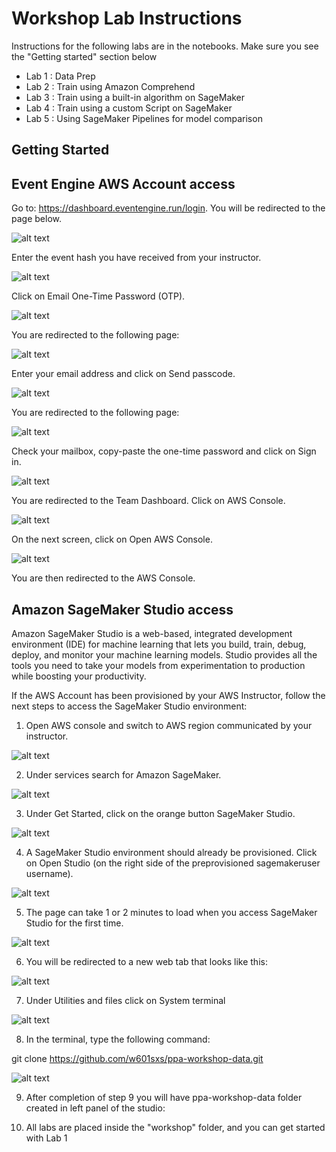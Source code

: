 # Workshop Lab Instructions

Instructions for the following labs are in the notebooks. Make sure you see the "Getting started" section below

- Lab 1 : Data Prep
- Lab 2 : Train using Amazon Comprehend
- Lab 3 : Train using a built-in algorithm on SageMaker
- Lab 4 : Train using a custom Script on SageMaker
- Lab 5 : Using SageMaker Pipelines for model comparison

## Getting Started

## Event Engine AWS Account access

Go to: https://dashboard.eventengine.run/login. You will be redirected to the page below.

![alt text](static/1.png)

Enter the event hash you have received from your instructor.

![alt text](static/2.png)

Click on Email One-Time Password (OTP).

![alt text](static/3.png)

You are redirected to the following page:

![alt text](static/4.png)

Enter your email address and click on Send passcode.

![alt text](static/5.png)

You are redirected to the following page:

![alt text](static/6.png)

Check your mailbox, copy-paste the one-time password and click on Sign in.

![alt text](static/7.png)

You are redirected to the Team Dashboard. Click on AWS Console.

![alt text](static/8.png)

On the next screen, click on Open AWS Console.

![alt text](static/9.png)

You are then redirected to the AWS Console.



## Amazon SageMaker Studio access

Amazon SageMaker Studio is a web-based, integrated development environment (IDE) for machine learning that lets you build, train, debug, deploy, and monitor your machine learning models. Studio provides all the tools you need to take your models from experimentation to production while boosting your productivity.

If the AWS Account has been provisioned by your AWS Instructor, follow the next steps to access the SageMaker Studio environment:

1. Open AWS console and switch to AWS region communicated by your instructor.

![alt text](static/11.png)

2. Under services search for Amazon SageMaker.

![alt text](static/12.png)

3. Under Get Started, click on the orange button SageMaker Studio.

![alt text](static/13.png)

4. A SageMaker Studio environment should already be provisioned. Click on Open Studio (on the right side of the preprovisioned sagemakeruser username).

![alt text](static/14.png)

5. The page can take 1 or 2 minutes to load when you access SageMaker Studio for the first time.

![alt text](static/15.png)

6. You will be redirected to a new web tab that looks like this:

![alt text](static/16.png)

7. Under Utilities and files click on System terminal

![alt text](static/17.png)

8. In the terminal, type the following command:

git clone https://github.com/w601sxs/ppa-workshop-data.git

![alt text](static/18.png)

9. After completion of step 9 you will have ppa-workshop-data folder created in left panel of the studio:

10. All labs are placed inside the "workshop" folder, and you can get started with Lab 1







